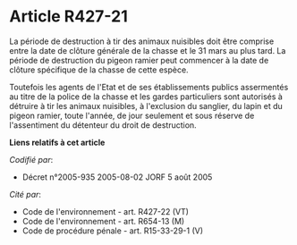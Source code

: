 # Article R427-21

La période de destruction à tir des animaux nuisibles doit être comprise entre la date de clôture générale de la chasse et le
31 mars au plus tard. La période de destruction du pigeon ramier peut commencer à la date de clôture spécifique de la chasse
de cette espèce.

Toutefois les agents de l'Etat et de ses établissements publics assermentés au titre de la police de la chasse et les gardes
particuliers sont autorisés à détruire à tir les animaux nuisibles, à l'exclusion du sanglier, du lapin et du pigeon ramier,
toute l'année, de jour seulement et sous réserve de l'assentiment du détenteur du droit de destruction.

**Liens relatifs à cet article**

_Codifié par_:

  - Décret n°2005-935 2005-08-02 JORF 5 août 2005

_Cité par_:

  - Code de l'environnement - art. R427-22 (VT)
  - Code de l'environnement - art. R654-13 (M)
  - Code de procédure pénale - art. R15-33-29-1 (V)
